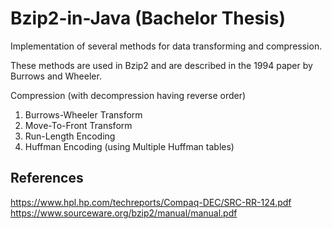 # Bzip2-in-Java (Bachelor Thesis)

Implementation of several methods for data transforming and compression. 

These methods are used in Bzip2 and are described in the 1994 paper by Burrows and Wheeler.

Compression (with decompression having reverse order)
1. Burrows-Wheeler Transform
2. Move-To-Front Transform
3. Run-Length Encoding
4. Huffman Encoding (using Multiple Huffman tables)

## References
https://www.hpl.hp.com/techreports/Compaq-DEC/SRC-RR-124.pdf
https://www.sourceware.org/bzip2/manual/manual.pdf

